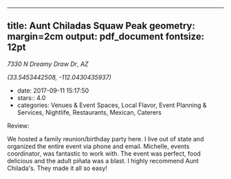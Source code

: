 
---
title: Aunt Chiladas Squaw Peak
geometry: margin=2cm
output: pdf_document
fontsize: 12pt
---

_7330 N Dreamy Draw Dr_, _AZ_

*(33.5453442508, -112.0430435937)*

- date: 2017-09-11 15:17:50
- stars:: 4.0
-  categories: Venues & Event Spaces, Local Flavor, Event Planning & Services, Nightlife, Restaurants, Mexican, Caterers

Review:

We hosted a family reunion/birthday party here. I live out of state and organized the entire event via phone and email. Michelle, events coordinator, was fantastic to work with.  The event was perfect, food delicious and the adult piñata was a blast. I highly recommend Aunt Chilada's. They made it all so easy!

